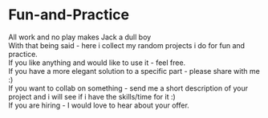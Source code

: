 # Fun-and-Practice
All work and no play makes Jack a dull boy <br>
With that being said - here i collect my random projects i do for fun and practice.  <br>
If you like anything and would like to use it - feel free.  <br>
If you have a more elegant solution to a specific part - please share with me :) <br>
If you want to collab on something - send me a short description of your project and i will see if i have the skills/time for it :) <br>
If you are hiring - I would love to hear about your offer.
